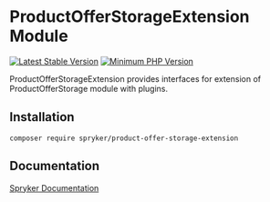 # ProductOfferStorageExtension Module
[![Latest Stable Version](https://poser.pugx.org/spryker/product-offer-storage-extension/v/stable.svg)](https://packagist.org/packages/spryker/product-offer-storage-extension)
[![Minimum PHP Version](https://img.shields.io/badge/php-%3E%3D%208.3-8892BF.svg)](https://php.net/)

ProductOfferStorageExtension provides interfaces for extension of ProductOfferStorage module with plugins.

## Installation

```
composer require spryker/product-offer-storage-extension
```

## Documentation

[Spryker Documentation](https://docs.spryker.com)
